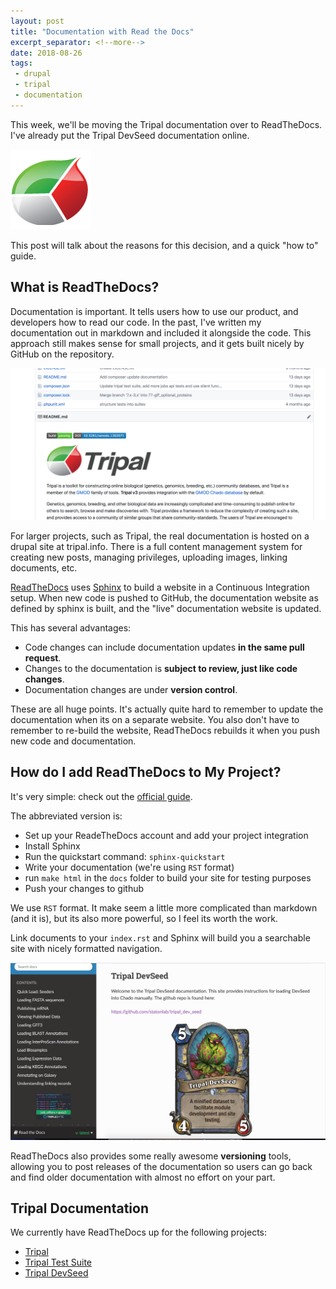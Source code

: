 ```yaml
---
layout: post
title: "Documentation with Read the Docs"
excerpt_separator: <!--more-->
date: 2018-08-26
tags: 
 - drupal
 - tripal
 - documentation
---
```

This week, we'll be moving the Tripal documentation over to ReadTheDocs.  I've already put the Tripal DevSeed documentation online.

![Tripal Logo](/assets/img/TripalLogo_dark.png)  

This post will talk about the reasons for this decision, and a quick "how to" guide.


<!--more-->


## What is ReadTheDocs?

Documentation is important.  It tells users how to use our product, and developers how to read our code.  In the past, I've written my documentation out in markdown and included it alongside the code.  This approach still makes sense for small projects, and it gets built nicely by GitHub on the repository.

![tripal readme](/assets/img/tripal_github_doc.png)

For larger projects, such as Tripal, the real documentation is hosted on a drupal site at tripal.info.  There is a full content management system for creating new posts, managing privileges, uploading images, linking documents, etc.

[ReadTheDocs](https://readthedocs.org/) uses [Sphinx](http://www.sphinx-doc.org/en/master/) to build a website in a Continuous Integration setup. When new code is pushed to GitHub, the documentation website as defined by sphinx is built, and the "live" documentation website is updated.  

This has several advantages:

* Code changes can include documentation updates **in the same pull request**.
* Changes to the documentation is **subject to review, just like code changes**.
* Documentation changes are under **version control**.

These are all huge points.  It's actually quite hard to remember to update the documentation when its on a separate website.  You also don't have to remember to re-build the website, ReadTheDocs rebuilds it when you push new code and documentation.

## How do I add ReadTheDocs to My Project?

It's very simple: check out the [official guide](https://docs.readthedocs.io/en/latest/getting_started.html).  

The abbreviated version is:

* Set up your ReadeTheDocs account and add your project integration
* Install Sphinx
* Run the quickstart command: `sphinx-quickstart`
* Write your documentation (we're using `RST` format)
* run `make html` in the `docs` folder to build your site for testing purposes
* Push your changes to github


We use `RST` format.  It make seem a little more complicated than markdown (and it is), but its also more powerful, so I feel its worth the work.

Link documents to your `index.rst` and Sphinx will build you a searchable site with nicely formatted navigation.

![devseed read the docs site](/assets/img/devseed_rtd.png)

ReadTheDocs also provides some really awesome **versioning** tools, allowing you to post releases of the documentation so users can go back and find older documentation with almost no effort on your part.


## Tripal Documentation

We currently have ReadTheDocs up for the following projects:

* [Tripal](https://tripal.readthedocs.io/en/latest/)
* [Tripal Test Suite](https://tripaltestsuite.readthedocs.io/en/latest/)
* [Tripal DevSeed](https://tripal-devseed.readthedocs.io/en/latest/)


